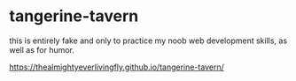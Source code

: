 # tangerine-tavern

this is entirely fake and only to practice my noob web development skills, as well as for humor.

https://thealmightyeverlivingfly.github.io/tangerine-tavern/
